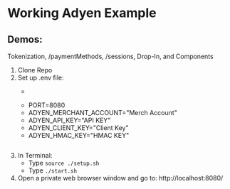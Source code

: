 # Working Adyen Example
## Demos:
Tokenization, /paymentMethods, /sessions, Drop-In, and Components

1. Clone Repo
2. Set up .env file:
    - ```
    - PORT=8080
    - ADYEN_MERCHANT_ACCOUNT="Merch Account"
    - ADYEN_API_KEY="API KEY"
    - ADYEN_CLIENT_KEY="Client Key"
    - ADYEN_HMAC_KEY="HMAC KEY"
    ```
4. In Terminal: 
    - Type `source ./setup.sh` 
    - Type  `./start.sh` 
5. Open a private web browser window and go to: http://localhost:8080/


